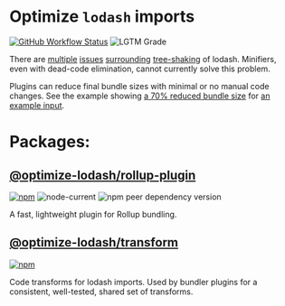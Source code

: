 # Optimize `lodash` imports
[![GitHub Workflow Status](https://img.shields.io/github/workflow/status/kyle-johnson/rollup-plugin-optimize-lodash-imports/CI)](https://github.com/kyle-johnson/rollup-plugin-optimize-lodash-imports/actions)
![LGTM Grade](https://img.shields.io/lgtm/grade/javascript/github/kyle-johnson/rollup-plugin-optimize-lodash-imports)

There are [multiple](https://github.com/webpack/webpack/issues/6925) [issues](https://github.com/lodash/lodash/issues/3839) [surrounding](https://github.com/rollup/rollup/issues/1403) [tree-shaking](https://github.com/rollup/rollup/issues/691) of lodash. Minifiers, even with dead-code elimination, cannot currently solve this problem.

Plugins can reduce final bundle sizes with minimal or no manual code changes. See the example showing [a 70% reduced bundle size](https://github.com/kyle-johnson/rollup-plugin-optimize-lodash-imports/blob/main/packages/rollup-plugin/tests/bundle-size.test.ts) for [an example input](https://github.com/kyle-johnson/rollup-plugin-optimize-lodash-imports/blob/main/packages/rollup-plugin/tests/fixtures/standard-and-fp.js).

# Packages:

## [@optimize-lodash/rollup-plugin](https://www.npmjs.com/package/@optimize-lodash/rollup-plugin)
[![npm](https://img.shields.io/npm/v/@optimize-lodash/rollup-plugin)](https://www.npmjs.com/package/@optimize-lodash/rollup-plugin)
![node-current](https://img.shields.io/node/v/@optimize-lodash/rollup-plugin)
![npm peer dependency version](https://img.shields.io/npm/dependency-version/@optimize-lodash/rollup-plugin/peer/rollup)

A fast, lightweight plugin for Rollup bundling.

## [@optimize-lodash/transform](https://www.npmjs.com/package/@optimize-lodash/transform)
[![npm](https://img.shields.io/npm/v/@optimize-lodash/transform)](https://www.npmjs.com/package/@optimize-lodash/transform)

Code transforms for lodash imports. Used by bundler plugins for a consistent, well-tested, shared set of transforms.
